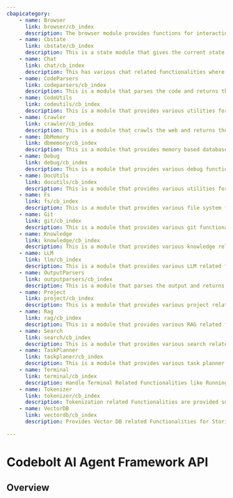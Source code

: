 ```yaml
---
cbapicategory:
    - name: Browser
      link: browser/cb_index
      description: The browser module provides functions for interacting with the browser.
    - name: Cbstate
      link: cbstate/cb_index
      description: This is a state module that gives the current state. The state is being continuously updated by the application based on various actions.
    - name: Chat
      link: chat/cb_index
      description: This has various chat related functionalities where the agent can send chat to user and get the user response
    - name: CodeParsers
      link: codeparsers/cb_index
      description: This is a module that parses the code and returns the code tree.
    - name: CodeUtils
      link: codeutils/cb_index
      description: This is a module that provides various utilities for parsing and manipulating code.
    - name: Crawler
      link: crawler/cb_index
      description: This is a module that crawls the web and returns the crawled data.
    - name: DbMemory
      link: dbmemory/cb_index
      description: This is a module that provides memory based database functionalities.
    - name: Debug
      link: debug/cb_index
      description: This is a module that provides various debug functionalities.
    - name: DocUtils
      link: docutils/cb_index
      description: This is a module that provides various utilities for parsing and manipulating markdown.
    - name: Fs
      link: fs/cb_index
      description: This is a module that provides various file system functionalities.
    - name: Git
      link: git/cb_index
      description: This is a module that provides various git functionalities.
    - name: Knowledge
      link: knowledge/cb_index
      description: This is a module that provides various knowledge related functionalities.
    - name: LLM
      link: llm/cb_index
      description: This is a module that provides various LLM related functionalities.
    - name: OutputParsers
      link: outputparsers/cb_index
      description: This is a module that parses the output and returns the output tree.
    - name: Project
      link: project/cb_index
      description: This is a module that provides various project related functionalities.
    - name: Rag
      link: rag/cb_index
      description: This is a module that provides various RAG related functionalities.
    - name: Search
      link: search/cb_index
      description: This is a module that provides various search related functionalities.
    - name: TaskPlanner
      link: taskplaner/cb_index
      description: This is a module that provides various task planner related functionalities.
    - name: Terminal
      link: terminal/cb_index
      description: Handle Terminal Related Functionalities like Running Commands and Getting Output. Supports handling multiple terminals and long running code executions like Servers.
    - name: Tokenizer
      link: tokenizer/cb_index
      description: Tokenization related Functionalities are provided so that the code can be tokenized and the tokens can be used to perform and measure various operations.
    - name: VectorDB
      link: vectordb/cb_index
      description: Provides Vector DB related Functionalities for Storing and Managing of Vector Embedding

---
```

# Codebolt AI Agent Framework API

## Overview

<CBAPICategory />